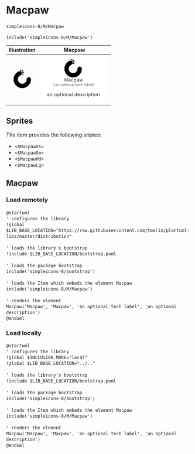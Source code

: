 # Macpaw


```text
simpleicons-8/M/Macpaw
```

```text
include('simpleicons-8/M/Macpaw')
```



| Illustration | Macpaw |
| :---: | :---: |
| ![illustration for Illustration](../../simpleicons-8/M/Macpaw.png) | ![illustration for Macpaw](../../simpleicons-8/M/Macpaw.Local.png) |



## Sprites
The item provides the following sriptes:

- `<$MacpawXs>`
- `<$MacpawSm>`
- `<$MacpawMd>`
- `<$MacpawLg>`





## Macpaw

### Load remotely
```plantuml
@startuml
' configures the library
!global $LIB_BASE_LOCATION="https://raw.githubusercontent.com/tmorin/plantuml-libs/master/distribution"

' loads the library's bootstrap
!include $LIB_BASE_LOCATION/bootstrap.puml

' loads the package bootstrap
include('simpleicons-8/bootstrap')

' loads the Item which embeds the element Macpaw
include('simpleicons-8/M/Macpaw')

' renders the element
Macpaw('Macpaw', 'Macpaw', 'an optional tech label', 'an optional description')
@enduml
```

### Load locally
```plantuml
@startuml
' configures the library
!global $INCLUSION_MODE="local"
!global $LIB_BASE_LOCATION="../.."

' loads the library's bootstrap
!include $LIB_BASE_LOCATION/bootstrap.puml

' loads the package bootstrap
include('simpleicons-8/bootstrap')

' loads the Item which embeds the element Macpaw
include('simpleicons-8/M/Macpaw')

' renders the element
Macpaw('Macpaw', 'Macpaw', 'an optional tech label', 'an optional description')
@enduml
```

